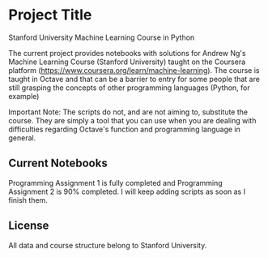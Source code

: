 # Project Title

Stanford University Machine Learning Course in Python

The current project provides notebooks with solutions for Andrew Ng's Machine Learning Course (Stanford University) taught on the Coursera platform (https://www.coursera.org/learn/machine-learning).
The course is taught in Octave and that can be a barrier to entry for some people that are still grasping the concepts of other programming languages (Python, for example)

Important Note: The scripts do not, and are not aiming to, substitute the course. They are simply a tool that you can use when you are dealing with difficulties regarding Octave's function and programming language in general.

## Current Notebooks

Programming Assignment 1 is fully completed and Programming Assignment 2 is 90% completed.
I will keep adding scripts as soon as I finish them.

## License
All data and course structure belong to Stanford University. 
